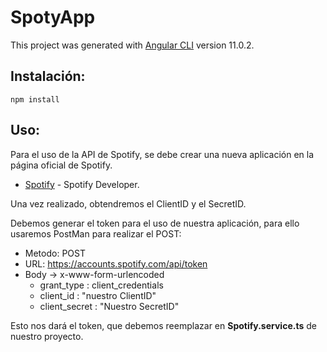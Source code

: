 # SpotyApp

This project was generated with [Angular CLI](https://github.com/angular/angular-cli) version 11.0.2.

## Instalación:

```
npm install
```

## Uso:

Para el uso de la API de Spotify, se debe crear una nueva aplicación en la página oficial de Spotify.

* [Spotify](https://developer.spotify.com/dashboard/) - Spotify Developer.


Una vez realizado, obtendremos el ClientID y el SecretID.

Debemos generar el token para el uso de nuestra aplicación, para ello usaremos PostMan para realizar el POST:

* Metodo: POST
* URL: https://accounts.spotify.com/api/token
* Body -> x-www-form-urlencoded
  - grant_type    :   client_credentials
  - client_id     :   "nuestro ClientID"
  - client_secret :   "Nuestro SecretID"

Esto nos dará el token, que debemos reemplazar en **Spotify.service.ts** de nuestro proyecto.
  

